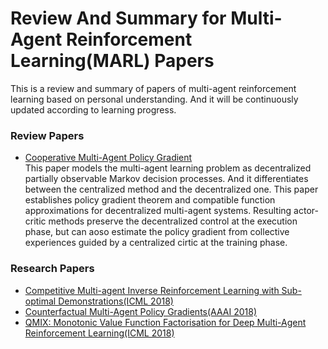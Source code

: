 # Review And Summary for Multi-Agent Reinforcement Learning(MARL) Papers
This is a review and summary of papers of multi-agent reinforcement learning based on personal understanding. And it will be continuously updated according to learning progress.   
### Review Papers
* [Cooperative Multi-Agent Policy Gradient](https://arxiv.org/abs/1705.08926)  
This paper models the multi-agent learning problem as decentralized partially observable Markov decision processes. And it differentiates between the centralized method and the decentralized one.
This paper establishes policy gradient theorem and compatible function approximations for decentralized multi-agent systems. Resulting actor-critic methods preserve the decentralized control at the execution phase, but can aoso estimate the policy gradient from collective experiences guided by a centralized cirtic at the training phase.
### Research Papers
* [Competitive Multi-agent Inverse Reinforcement Learning with Sub-optimal Demonstrations(ICML 2018)](https://arxiv.org/abs/1801.02124)
* [Counterfactual Multi-Agent Policy Gradients(AAAI 2018)](https://arxiv.org/abs/1705.08926)
* [QMIX: Monotonic Value Function Factorisation for Deep Multi-Agent Reinforcement Learning(ICML 2018)](https://arxiv.org/abs/1803.11485)
